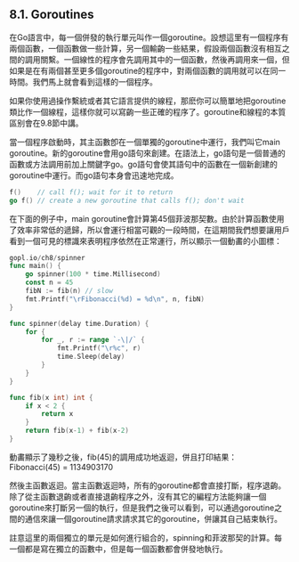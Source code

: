 ## 8.1. Goroutines

在Go語言中，每一個併發的執行單元叫作一個goroutine。設想這里有一個程序有兩個函數，一個函數做一些計算，另一個輸齣一些結果，假設兩個函數沒有相互之間的調用關繫。一個線性的程序會先調用其中的一個函數，然後再調用來一個，但如果是在有兩個甚至更多個goroutine的程序中，對兩個函數的調用就可以在同一時間。我們馬上就會看到這樣的一個程序。

如果你使用過操作繫統或者其它語言提供的線程，那麽你可以簡單地把goroutine類比作一個線程，這樣你就可以寫齣一些正確的程序了。goroutine和線程的本質區别會在9.8節中講。

當一個程序啟動時，其主函數卽在一個單獨的goroutine中運行，我們叫它main goroutine。新的goroutine會用go語句來創建。在語法上，go語句是一個普通的函數或方法調用前加上關鍵字go。go語句會使其語句中的函數在一個新創建的goroutine中運行。而go語句本身會迅速地完成。

```go
f()    // call f(); wait for it to return
go f() // create a new goroutine that calls f(); don't wait
```

在下面的例子中，main goroutine會計算第45個菲波那契數。由於計算函數使用了效率非常低的遞歸，所以會運行相當可觀的一段時間，在這期間我們想要讓用戶看到一個可見的標識來表明程序依然在正常運行，所以顯示一個動畵的小圖標：

```go
gopl.io/ch8/spinner
func main() {
    go spinner(100 * time.Millisecond)
    const n = 45
    fibN := fib(n) // slow
    fmt.Printf("\rFibonacci(%d) = %d\n", n, fibN)
}

func spinner(delay time.Duration) {
    for {
        for _, r := range `-\|/` {
            fmt.Printf("\r%c", r)
            time.Sleep(delay)
        }
    }
}

func fib(x int) int {
    if x < 2 {
        return x
    }
    return fib(x-1) + fib(x-2)
}

```

動畵顯示了幾秒之後，fib(45)的調用成功地返迴，併且打印結果：
Fibonacci(45) = 1134903170

然後主函數返迴。當主函數返迴時，所有的goroutine都會直接打斷，程序退齣。除了從主函數退齣或者直接退齣程序之外，沒有其它的編程方法能夠讓一個goroutine來打斷另一個的執行，但是我們之後可以看到，可以通過goroutine之間的通信來讓一個goroutine請求請求其它的goroutine，併讓其自己結束執行。

註意這里的兩個獨立的單元是如何進行組合的，spinning和菲波那契的計算。每一個都是寫在獨立的函數中，但是每一個函數都會併發地執行。

